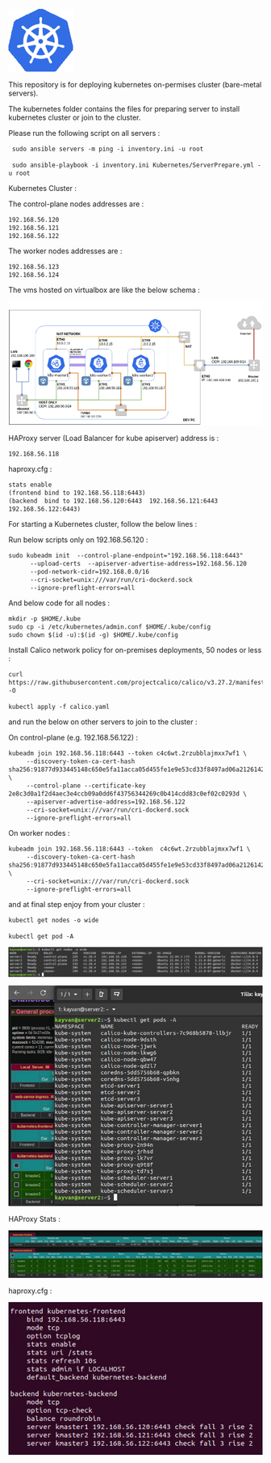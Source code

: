 ![alt text](https://raw.githubusercontent.com/kayvansol/Ingress/main/pics/kubernetes.gif?raw=true)

This repository is for deploying kubernetes on-permises cluster (bare-metal servers). 

The kubernetes folder contains the files for preparing server to install kubernetes cluster or join to the cluster.

Please run the following script on all servers :

```
 sudo ansible servers -m ping -i inventory.ini -u root
 
 sudo ansible-playbook -i inventory.ini Kubernetes/ServerPrepare.yml -u root
```

Kubernetes Cluster :

The control-plane nodes addresses are :

    192.168.56.120
    192.168.56.121
    192.168.56.122

The worker nodes addresses are :

    192.168.56.123
    192.168.56.124

The vms hosted on virtualbox are like the below schema :

![alt text](https://raw.githubusercontent.com/kayvansol/Ingress/main/pics/vmnet.png?raw=true)

HAProxy server (Load Balancer for kube apiserver) address is : 
```
192.168.56.118 
```

haproxy.cfg :

    stats enable
    (frontend bind to 192.168.56.118:6443)
    (backend  bind to 192.168.56.120:6443  192.168.56.121:6443  192.168.56.122:6443)

For starting a Kubernetes cluster, follow the below lines :

Run below scripts only on 192.168.56.120 :

```
sudo kubeadm init  --control-plane-endpoint="192.168.56.118:6443"   
      --upload-certs  --apiserver-advertise-address=192.168.56.120
      --pod-network-cidr=192.168.0.0/16  
      --cri-socket=unix:///var/run/cri-dockerd.sock  
      --ignore-preflight-errors=all 
```

And below code for all nodes :

```
mkdir -p $HOME/.kube
sudo cp -i /etc/kubernetes/admin.conf $HOME/.kube/config
sudo chown $(id -u):$(id -g) $HOME/.kube/config
```

Install Calico network policy for on-premises deployments, 50 nodes or less :
```
curl https://raw.githubusercontent.com/projectcalico/calico/v3.27.2/manifests/calico.yaml -O

kubectl apply -f calico.yaml
```

and run the below on other servers to join to the cluster :

On control-plane (e.g. 192.168.56.122) :

```
kubeadm join 192.168.56.118:6443 --token c4c6wt.2rzubblajmxx7wf1 \
     --discovery-token-ca-cert-hash sha256:91877d933445148c650e5fa11acca05d455fe1e9e53cd33f8497ad06a2126142 \
     --control-plane --certificate-key 2e8c3d0a1f2d4aec3e4ccb09a0dd6f43756344269c0b414cdd83c0ef02c0293d \
     --apiserver-advertise-address=192.168.56.122 
     --cri-socket=unix:///var/run/cri-dockerd.sock 
     --ignore-preflight-errors=all
```
On worker nodes :
```
kubeadm join 192.168.56.118:6443 --token  c4c6wt.2rzubblajmxx7wf1 \
     --discovery-token-ca-cert-hash sha256:91877d933445148c650e5fa11acca05d455fe1e9e53cd33f8497ad06a2126142 \
     --cri-socket=unix:///var/run/cri-dockerd.sock 
     --ignore-preflight-errors=all
```

and at final step enjoy from your cluster :

```
kubectl get nodes -o wide

kubectl get pod -A
```
![alt text](https://github.com/kayvansol/Ansibles/blob/main/Images/1.jpeg?raw=true)

![alt text](https://github.com/kayvansol/Ansibles/blob/main/Images/2.jpeg?raw=true)

HAProxy Stats :

![alt text](https://github.com/kayvansol/Ansibles/blob/main/Images/3.jpeg?raw=true)

haproxy.cfg :

![alt text](https://github.com/kayvansol/Ansibles/blob/main/Images/4.jpeg?raw=true)
